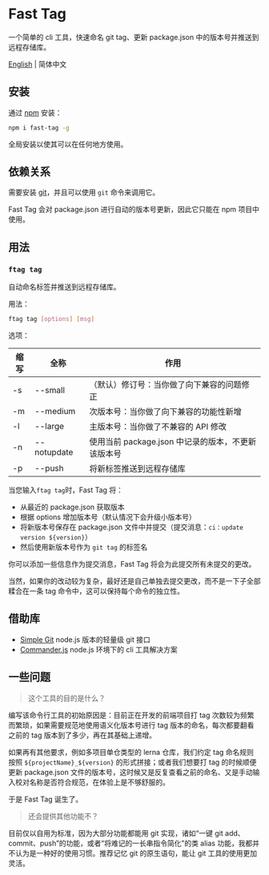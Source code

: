 # Fast Tag

一个简单的 cli 工具，快速命名 git tag、更新 package.json 中的版本号并推送到远程存储库。

[English](./README.md) | 简体中文

## 安装

通过 [npm](https://www.npmjs.com/package/fast-tag) 安装：

```bash
npm i fast-tag -g
```

全局安装以使其可以在任何地方使用。

## 依赖关系

需要安装 [git](https://git-scm.com/downloads)，并且可以使用 `git` 命令来调用它。

Fast Tag 会对 package.json 进行自动的版本号更新，因此它只能在 npm 项目中使用。

## 用法

### `ftag tag`

自动命名标签并推送到远程存储库。

用法：

```bash
ftag tag [options] [msg]
```

选项：

| 缩写 | 全称        | 作用                                               |
| ---- | ----------- | -------------------------------------------------- |
| -s   | --small     | （默认）修订号：当你做了向下兼容的问题修正         |
| -m   | --medium    | 次版本号：当你做了向下兼容的功能性新增             |
| -l   | --large     | 主版本号：当你做了不兼容的 API 修改                |
| -n   | --notupdate | 使用当前 package.json 中记录的版本，不更新该版本号 |
| -p   | --push      | 将新标签推送到远程存储库                           |

当您输入`ftag tag`时，Fast Tag 将：

- 从最近的 package.json 获取版本
- 根据 options 增加版本号（默认情况下会升级小版本号）
- 将新版本号保存在 package.json 文件中并提交（提交消息：`ci：update version ${version}`）
- 然后使用新版本号作为 `git tag` 的标签名

你可以添加一些信息作为提交消息，Fast Tag 将会为此提交所有未提交的更改。

当然，如果你的改动较为复杂，最好还是自己单独去提交更改，而不是一下子全部糅合在一条 tag 命令中，这可以保持每个命令的独立性。

## 借助库

- [Simple Git](https://github.com/steveukx/git-js) node.js 版本的轻量级 git 接口
- [Commander.js](https://github.com/tj/commander.js) node.js 环境下的 cli 工具解决方案

## 一些问题

> 这个工具的目的是什么？

编写该命令行工具的初始原因是：目前正在开发的前端项目打 tag 次数较为频繁而繁琐，如果需要规范地使用语义化版本号进行 tag 版本的命名，每次都要翻看之前的 tag 版本到了多少，再在其基础上递增。

如果再有其他要求，例如多项目单仓类型的 lerna 仓库，我们约定 tag 命名规则按照 `${projectName}_${version}` 的形式拼接；或者我们想要打 tag 的时候顺便更新 package.json 文件的版本号，这时候又是反复查看之前的命名、又是手动输入校对名称是否符合规范，在体验上是不够舒服的。

于是 Fast Tag 诞生了。

> 还会提供其他功能不？

目前仅以自用为标准，因为大部分功能都能用 git 实现，诸如“一键 git add、commit、push”的功能，或者“将难记的一长串指令简化”的类 alias 功能，我都并不认为是一种好的使用习惯。推荐记忆 git 的原生语句，能让 git 工具的使用更加灵活。

<br>

